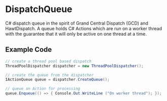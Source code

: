 # DispatchQueue

C# dispatch queue in the spirit of Grand Central Dispatch (GCD) and HawtDispatch.  A queue holds C# Actions which are run on a worker thread with the guarantee that it will only be active on one thread at a time.

## Example Code

```csharp
// create a thread pool based dispatch
ThreadPoolDispatcher dispatcher = new ThreadPoolDispatcher();

// create the queue from the dispatcher
IActionQueue queue = dispatcher.CreateQueue();

// queue an Action for processing 
queue.Enqueue(() => { Console.Out.WriteLine ("On worker thread"); });

```
